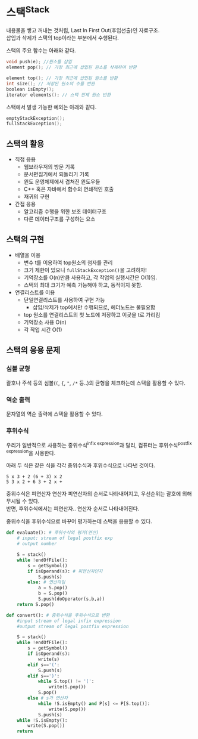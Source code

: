 # 스택<sup>Stack</sup>
내용물을 쌓고 꺼내는 것처럼, Last In First Out(후입선출)인 자료구조.   
삽입과 삭제가 스택의 top이라는 부분에서 수행된다.

스택의 주요 함수는 아래와 같다.
```c
void push(e); //원소를 삽입
element pop(); // 가장 최근에 삽입된 원소를 삭제하여 반환

element top(); // 가장 최근에 삽인된 원소를 반환
int size(); // 저장된 원소의 수를 반환
boolean isEmpty();
iterator elements(); // 스택 전체 원소 반환
```

스택에서 발생 가능한 예외는 아래와 같다.
```c
emptyStackException();
fullStackException();
```

## 스택의 활용
- 직접 응용
	- 웹브라우저의 방문 기록
	- 문서편집기에서 되돌리기 기록
	- 윈도 운영체제에서 겹쳐진 윈도우들
	- C++ 혹은 자바에서 함수의 연쇄적인 호출
	- 재귀의 구현
- 간접 응용
	- 알고리즘 수행을 위한 보조 데이터구조
	- 다른 데이터구조를 구성하는 요소

## 스택의 구현
- 배열을 이용
	- 변수 t를 이용하여 top원소의 첨자를 관리
	- 크기 제한이 있으니 `fullStackException()`을 고려하자!
	- 기억장소를 O(n)만큼 사용하고, 각 작업의 실행시간은 O(1)임.
	- 스택의 최대 크기가 예측 가능해야 하고, 동적이지 못함.
- 연결리스트를 이용
	- 단일연결리스트를 사용하여 구현 가능
		- 삽입/삭제가 top에서만 수행되므로, 헤더노드는 불필요함
	- top 원소를 연결리스트의 첫 노드에 저장하고 이곳을 t로 가리킴
	- 기억장소 사용 O(n)
	- 각 작업 시간 O(1)

## 스택의 응용 문제
### 심볼 균형
괄호나 주석 등의 심볼(`(`, `{`, `"`, `/*` 등..)의 균형을 체크하는데 스택을 활용할 수 있다.

### 역순 출력
문자열의 역순 출력에 스택을 활용할 수 있다.

### 후위수식
우리가 일반적으로 사용하는 중위수식<sup>infix expression</sup>과 달리, 컴퓨터는 후위수식<sup>postfix expression</sup>을 사용한다.

아래 두 식은 같은 식을 각각 중위수식과 후위수식으로 나타낸 것이다.
```
5 x 3 + 2 (6 + 3) x 2
5 3 x 2 + 6 3 + 2 x + 
```

중위수식은 피연산자 연산자 피연산자의 순서로 나타내어지고, 우선순위는 괄호에 의해 무시될 수 있다.  
반면, 후위수식에서는 피연산자.. 연산자 순서로 나타내어진다.

중위수식을 후위수식으로 바꾸어 평가하는데 스택을 응용할 수 있다.

```python
def evaluate(): # 후위수식의 평가(연산)
	# input: stream of legal postfix exp
	# output number

	S = stack()
	while !endOfFile():
		s = getSymbol()
		if isOperand(s): # 피연산자인지
			S.push(s)
		else: # 연산자임
			a = S.pop()
			b = S.pop()
			S.push(doOperator(s,b,a))
	return S.pop()
```

```python
def convert(): # 중위수식을 후위수식으로 변환
	#input stream of legal infix expression
	#output stream of legal postfix expression

	S = stack()
	while !endOfFile():
		s = getSymbol()
		if isOperand(s):
			write(s)
		elif s=='(':
			S.push(s)
		elif s==')':
			while S.top() != '(':
				write(S.pop())
			S.pop()
		else # s가 연산자
			while !S.isEmpty() and P[s] <= P[S.top()]:
				write(S.pop())
			S.push(s)
	while !S.isEmpty():
		write(S.pop())
	return
```
